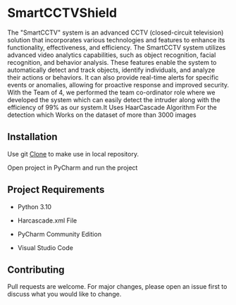 # SmartCCTVShield


The "SmartCCTV" system is an advanced CCTV (closed-circuit television) solution that incorporates various technologies and features to enhance its functionality, effectiveness, and efficiency. 
The SmartCCTV system utilizes advanced video analytics capabilities, such as object recognition, facial recognition, and behavior analysis. These features enable the system to automatically detect and track objects, identify individuals, and analyze their actions or behaviors. It can also provide real-time alerts for specific events or anomalies, allowing for proactive response and improved security.
With the Team of 4, we performed the team co-ordinator role where we developed the system which  can easily detect the intruder along with the efficiency of 99% as our system.It Uses HaarCascade Algorithm For the detection which Works on the dataset of more than 3000 images

## Installation

Use git [Clone](https://git-scm.com/book/en/v2/Git-Basics-Getting-a-Git-Repository) to make use in local repository.

Open project in PyCharm and run the project 

## Project Requirements 

- Python 3.10

- Harcascade.xml File

- PyCharm Community Edition

- Visual Studio Code

## Contributing

Pull requests are welcome. For major changes, please open an issue first
to discuss what you would like to change.
